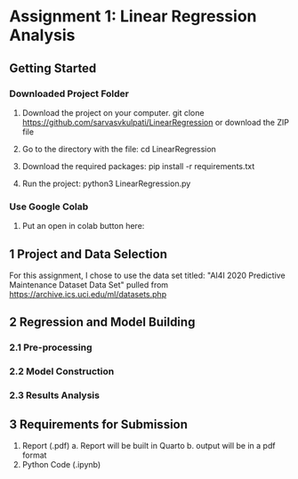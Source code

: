 # Assignment 1: Linear Regression Analysis
## Getting Started
### Downloaded Project Folder
1. Download the project on your computer. git clone https://github.com/sarvasvkulpati/LinearRegression or download the ZIP file

2. Go to the directory with the file: cd LinearRegression

3. Download the required packages: pip install -r requirements.txt
 
4. Run the project: python3 LinearRegression.py

### Use Google Colab
1. Put an open in colab button here:

## 1 Project and Data Selection
For this assignment, I chose to use the data set titled: "AI4I 2020 Predictive Maintenance Dataset Data Set" pulled from [https://archive.ics.uci.edu/ml/datasets.php ](https://archive.ics.uci.edu/ml/datasets/AI4I+2020+Predictive+Maintenance+Dataset#)

## 2 Regression and Model Building
### 2.1 Pre-processing
### 2.2 Model Construction 
### 2.3 Results Analysis
## 3 Requirements for Submission
1. Report (.pdf)
  a. Report will be built in Quarto
  b. output will be in a pdf format
3. Python Code (.ipynb)
